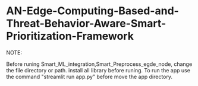 # AN-Edge-Computing-Based-and-Threat-Behavior-Aware-Smart-Prioritization-Framework

NOTE:

Before runing Smart_ML_integration,Smart_Preprocess_egde_node, change the file directory or path.
install all library before runing.
To run the app use the command "streamlit run app.py" before move the app directory.

